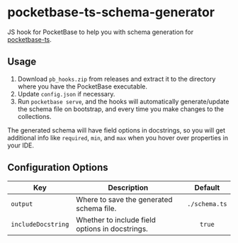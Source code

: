 # pocketbase-ts-schema-generator

JS hook for PocketBase to help you with schema generation for [pocketbase-ts](https://github.com/satohshi/pocketbase-ts).

## Usage

1. Download `pb_hooks.zip` from releases and extract it to the directory where you have the PocketBase executable.
2. Update `config.json` if necessary.
3. Run `pocketbase serve`, and the hooks will automatically generate/update the schema file on bootstrap, and every time you make changes to the collections.

The generated schema will have field options in docstrings, so you will get additional info like `required`, `min`, and `max` when you hover over properties in your IDE.

## Configuration Options

| Key                | Description                                     |    Default    |
| ------------------ | ----------------------------------------------- | :-----------: |
| `output`           | Where to save the generated schema file.        | `./schema.ts` |
| `includeDocstring` | Whether to include field options in docstrings. |    `true`     |
